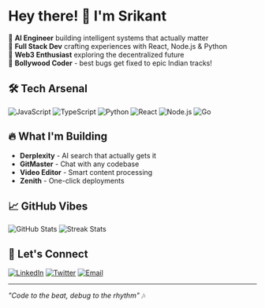 # Hey there! 👋 I'm Srikant

🤖 **AI Engineer** building intelligent systems that actually matter  
🚀 **Full Stack Dev** crafting experiences with React, Node.js & Python  
🔗 **Web3 Enthusiast** exploring the decentralized future  
🎵 **Bollywood Coder** - best bugs get fixed to epic Indian tracks!

## 🛠️ Tech Arsenal
![JavaScript](https://img.shields.io/badge/-JavaScript-F7DF1E?style=flat-square&logo=javascript&logoColor=black)
![TypeScript](https://img.shields.io/badge/-TypeScript-007ACC?style=flat-square&logo=typescript&logoColor=white)
![Python](https://img.shields.io/badge/-Python-3776AB?style=flat-square&logo=python&logoColor=white)
![React](https://img.shields.io/badge/-React-61DAFB?style=flat-square&logo=react&logoColor=black)
![Node.js](https://img.shields.io/badge/-Node.js-339933?style=flat-square&logo=nodedotjs&logoColor=white)
![Go](https://img.shields.io/badge/-Go-00ADD8?style=flat-square&logo=go&logoColor=white)

## 🔥 What I'm Building
- **Derplexity** - AI search that actually gets it
- **GitMaster** - Chat with any codebase 
- **Video Editor** - Smart content processing
- **Zenith** - One-click deployments

## 📈 GitHub Vibes
![GitHub Stats](https://github-readme-stats.vercel.app/api?username=deltacoder2603&show_icons=true&theme=radical&hide_border=true&count_private=true)
![Streak Stats](https://github-readme-streak-stats.herokuapp.com/?user=deltacoder2603&theme=radical&hide_border=true)

## 🤝 Let's Connect
[![LinkedIn](https://img.shields.io/badge/-LinkedIn-0A66C2?style=flat-square&logo=linkedin&logoColor=white)](https://www.linkedin.com/in/srikant-pandey-b55935209/)
[![Twitter](https://img.shields.io/badge/-Twitter-1DA1F2?style=flat-square&logo=twitter&logoColor=white)](https://x.com/DeltaPandey2603)
[![Email](https://img.shields.io/badge/-Email-D14836?style=flat-square&logo=gmail&logoColor=white)](mailto:srisrikantpandey@gmail.com)

---
*"Code to the beat, debug to the rhythm"* 🎶
